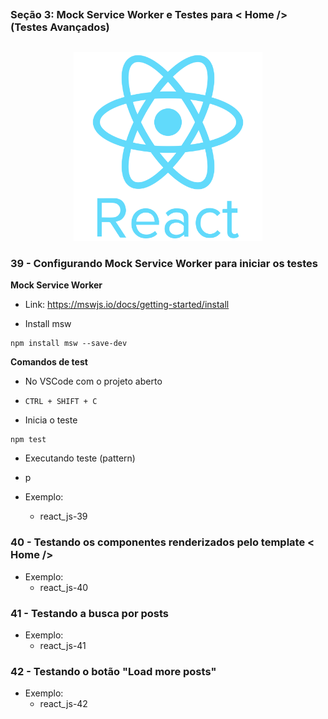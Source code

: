 ##
### Seção 3: Mock Service Worker e Testes para < Home /> (Testes Avançados)
##



<p align="center">
  <img alt="...." src="../1 Seção - Introdução/pngwing.com.png" width="60%">
</p>




### 39 - Configurando Mock Service Worker para iniciar os testes

**Mock Service Worker**

- Link: https://mswjs.io/docs/getting-started/install

- Install msw
```
npm install msw --save-dev
```

**Comandos de test**


- No VSCode com o projeto aberto

- `CTRL + SHIFT + C`

- Inicia o teste

```
npm test
```

- Executando teste (pattern)

- p


- Exemplo:
  - react_js-39



### 40 - Testando os componentes renderizados pelo template < Home />

- Exemplo:
  - react_js-40


### 41 - Testando a busca por posts

- Exemplo:
  - react_js-41


### 42 - Testando o botão "Load more posts"

- Exemplo:
  - react_js-42




